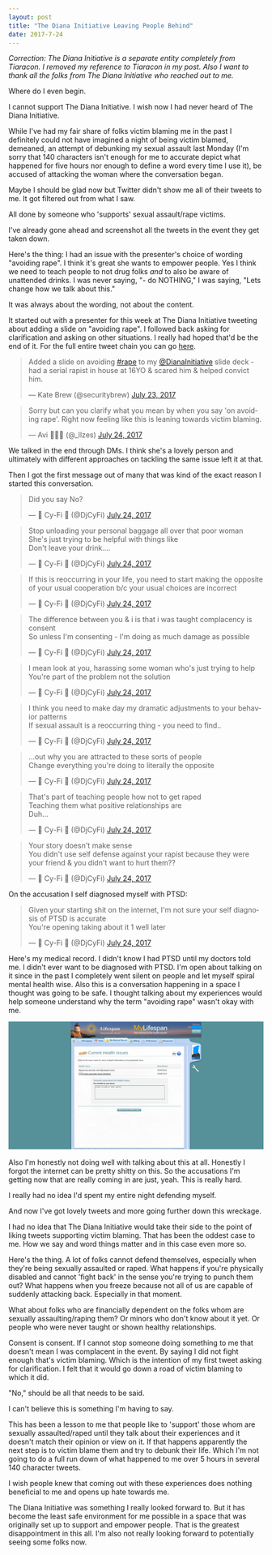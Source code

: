 ```yaml
---
layout: post
title: "The Diana Initiative Leaving People Behind"
date: 2017-7-24
---
```


*Correction: The Diana Initiative is a separate entity completely from Tiaracon. I removed my reference to Tiaracon in my post. Also I want to thank all the folks from The Diana Initiative who reached out to me.*

Where do I even begin.

I cannot support The Diana Initiative. I wish now I had never heard of The Diana Initiative.

While I've had my fair share of folks victim blaming me in the past I definitely could not have imagined a night of being victim blamed, demeaned, an attempt of debunking my sexual assault last Monday (I'm sorry that 140 characters isn't enough for me to accurate depict what happened for five hours nor enough to define a word every time I use it), be accused of attacking the woman where the conversation began.

Maybe I should be glad now but Twitter didn't show me all of their tweets to me. It got filtered out from what I saw.

All done by someone who 'supports' sexual assault/rape victims.

I've already gone ahead and screenshot all the tweets in the event they get taken down.

Here's the thing: I had an issue with the presenter's choice of wording "avoiding rape". I think it's great she wants to empower people. Yes I think we need to teach people to not drug folks *and* to also be aware of unattended drinks. I was never saying, "- do NOTHING," I was saying, "Lets change how we talk about this."

It was always about the wording, not about the content.

It started out with a presenter for this week at The Diana Initiative tweeting about adding a slide on "avoiding rape". I followed back asking for clarification and asking on other situations. I really had hoped that'd be the end of it. For the full entire tweet chain you can go [here](https://twitter.com/securitybrew/status/889267462256168962).

<blockquote class="twitter-tweet" data-lang="en"><p lang="en" dir="ltr">Added a slide on avoiding <a href="https://twitter.com/hashtag/rape?src=hash">#rape</a> to my <a href="https://twitter.com/DianaInitiative">@DianaInitiative</a> slide deck - had a serial rapist in house at 16YO &amp; scared him &amp; helped convict him.</p>&mdash; Kate Brew (@securitybrew) <a href="https://twitter.com/securitybrew/status/889267462256168962">July 23, 2017</a></blockquote>
<script async src="//platform.twitter.com/widgets.js" charset="utf-8"></script>
<blockquote class="twitter-tweet" data-lang="en"><p lang="en" dir="ltr">Sorry but can you clarify what you mean by when you say &#39;on avoiding rape&#39;. Right now feeling like this is leaning towards victim blaming.</p>&mdash; Avi 🐰🏳️‍🌈 (@_llzes) <a href="https://twitter.com/_llzes/status/889282294065889281">July 24, 2017</a></blockquote>
<script async src="//platform.twitter.com/widgets.js" charset="utf-8"></script>

We talked in the end through DMs. I think she's a lovely person and ultimately with different approaches on tackling the same issue left it at that.

Then I got the first message out of many that was kind of the exact reason I started this conversation.

<blockquote class="twitter-tweet" data-lang="en"><p lang="en" dir="ltr">Did you say No?</p>&mdash; 💋 Cy-Fi 💋 (@DjCyFi) <a href="https://twitter.com/DjCyFi/status/889353954999627777">July 24, 2017</a></blockquote>
<script async src="//platform.twitter.com/widgets.js" charset="utf-8"></script>
<blockquote class="twitter-tweet" data-lang="en"><p lang="en" dir="ltr">Stop unloading your personal baggage all over that poor woman<br>She&#39;s just trying to be helpful with things like<br>Don&#39;t leave your drink....</p>&mdash; 💋 Cy-Fi 💋 (@DjCyFi) <a href="https://twitter.com/DjCyFi/status/889350562579439618">July 24, 2017</a></blockquote>
<script async src="//platform.twitter.com/widgets.js" charset="utf-8"></script>
<blockquote class="twitter-tweet" data-lang="en"><p lang="en" dir="ltr">If this is reoccurring in your life, you need to start making the opposite of your usual cooperation b/c your usual choices are incorrect</p>&mdash; 💋 Cy-Fi 💋 (@DjCyFi) <a href="https://twitter.com/DjCyFi/status/889357540076785668">July 24, 2017</a></blockquote>
<script async src="//platform.twitter.com/widgets.js" charset="utf-8"></script>
<blockquote class="twitter-tweet" data-lang="en"><p lang="en" dir="ltr">The difference between you &amp; i is that i was taught complacency is consent<br>So unless I&#39;m consenting - I&#39;m doing as much damage as possible</p>&mdash; 💋 Cy-Fi 💋 (@DjCyFi) <a href="https://twitter.com/DjCyFi/status/889359176291549184">July 24, 2017</a></blockquote>
<script async src="//platform.twitter.com/widgets.js" charset="utf-8"></script>
<blockquote class="twitter-tweet" data-lang="en"><p lang="en" dir="ltr">I mean look at you, harassing some woman who&#39;s just trying to help<br>You&#39;re part of the problem not the solution</p>&mdash; 💋 Cy-Fi 💋 (@DjCyFi) <a href="https://twitter.com/DjCyFi/status/889356820883673088">July 24, 2017</a></blockquote>
<script async src="//platform.twitter.com/widgets.js" charset="utf-8"></script>
<blockquote class="twitter-tweet" data-lang="en"><p lang="en" dir="ltr">I think you need to make day my dramatic adjustments to your behavior patterns<br>If sexual assault is a reoccurring thing - you need to find..</p>&mdash; 💋 Cy-Fi 💋 (@DjCyFi) <a href="https://twitter.com/DjCyFi/status/889357745199120384">July 24, 2017</a></blockquote>
<script async src="//platform.twitter.com/widgets.js" charset="utf-8"></script>
<blockquote class="twitter-tweet" data-conversation="none" data-lang="en"><p lang="en" dir="ltr">...out why you are attracted to these sorts of people<br>Change everything you&#39;re doing to literally the opposite</p>&mdash; 💋 Cy-Fi 💋 (@DjCyFi) <a href="https://twitter.com/DjCyFi/status/889357917211811844">July 24, 2017</a></blockquote>
<script async src="//platform.twitter.com/widgets.js" charset="utf-8"></script>
<blockquote class="twitter-tweet" data-lang="en"><p lang="en" dir="ltr">That&#39;s part of teaching people how not to get raped<br>Teaching them what positive relationships are<br>Duh...</p>&mdash; 💋 Cy-Fi 💋 (@DjCyFi) <a href="https://twitter.com/DjCyFi/status/889356680240263169">July 24, 2017</a></blockquote>
<script async src="//platform.twitter.com/widgets.js" charset="utf-8"></script>
<blockquote class="twitter-tweet" data-lang="en"><p lang="en" dir="ltr">Your story doesn&#39;t make sense<br>You didn&#39;t use self defense against your rapist because they were your friend &amp; you didn&#39;t want to hurt them??</p>&mdash; 💋 Cy-Fi 💋 (@DjCyFi) <a href="https://twitter.com/DjCyFi/status/889352268776185856">July 24, 2017</a></blockquote>
<script async src="//platform.twitter.com/widgets.js" charset="utf-8"></script>


On the accusation I self diagnosed myself with PTSD:
<blockquote class="twitter-tweet" data-lang="en"><p lang="en" dir="ltr">Given your starting shit on the internet, I&#39;m not sure your self diagnosis of PTSD is accurate<br>You&#39;re opening taking about it 1 well later</p>&mdash; 💋 Cy-Fi 💋 (@DjCyFi) <a href="https://twitter.com/DjCyFi/status/889350922765295618">July 24, 2017</a></blockquote>
<script async src="//platform.twitter.com/widgets.js" charset="utf-8"></script>

Here's my medical record. I didn't know I had PTSD until my doctors told me. I didn't ever want to be diagnosed with PTSD. I'm open about talking on it since in the past I completely went silent on people and let myself spiral mental health wise. Also this is a conversation happening in a space I thought was going to be safe. I thought talking about my experiences would help someone understand why the term "avoiding rape" wasn't okay with me.

<img src="/images/diagnoses.png">

Also I'm honestly not doing well with talking about this at all. Honestly I forgot the internet can be pretty shitty on this. So the accusations I'm getting now that are really coming in are just, yeah. This is really hard.

I really had no idea I'd spent my entire night defending myself.

And now I've got lovely tweets and more going further down this wreckage.

I had no idea that The Diana Initiative would take their side to the point of liking tweets supporting victim blaming. That has been the oddest case to me. How we say and word things matter and in this case even more so.

Here's the thing. A lot of folks cannot defend themselves, especially when they're being sexually assaulted or raped. What happens if you're physically disabled and cannot 'fight back' in the sense you're trying to punch them out? What happens when you freeze because not all of us are capable of suddenly attacking back. Especially in that moment.

What about folks who are financially dependent on the folks whom are sexually assaulting/raping them? Or minors who don't know about it yet. Or people who were never taught or shown healthy relationships.

Consent is consent. If I cannot stop someone doing something to me that doesn't mean I was complacent in the event. By saying I did not fight enough that's victim blaming. Which is the intention of my first tweet asking for clarification. I felt that it would go down a road of victim blaming to which it did.

"No," should be all that needs to be said.

I can't believe this is something I'm having to say.

This has been a lesson to me that people like to 'support' those whom are sexually assaulted/raped until they talk about their experiences and it doesn't match their opinion or view on it. If that happens apparently the next step is to victim blame them and try to debunk their life. Which I'm not going to do a full run down of what happened to me over 5 hours in several 140 character tweets.

I wish people knew that coming out with these experiences does nothing beneficial to me and opens up hate towards me.

The Diana Initiative was something I really looked forward to. But it has become the least safe environment for me possible in a space that was originally set up to support and empower people. That is the greatest disappointment in this all. I'm also not really looking forward to potentially seeing some folks now.
